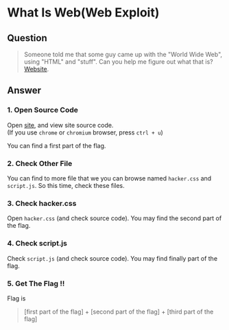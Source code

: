 # What Is Web(Web Exploit)

## Question
  > Someone told me that some guy came up with the "World Wide Web", using "HTML" and "stuff". Can you help me figure out what that is?
  [Website](http://shell2017.picoctf.com:58191/ "What Is Web").
  
## Answer
  ### 1. Open Source Code
  Open [site](http://shell2017.picoctf.com:58191/ "What Is Web"),
  and view site source code.  
  (If you use `chrome` or `chromium` browser, press `ctrl + u`)  
  
  You can find a first part of the flag.
  
  ### 2. Check Other File
  You can find to more file that we you can browse named `hacker.css` and `script.js`.
  So this time, check these files.
  
  ### 3. Check hacker.css
  Open `hacker.css` (and check source code).
  You may find the second part of the flag.
  
  ### 4. Check script.js
  Check `script.js` (and check source code).
  You may find finally part of the flag.
  
  ### 5. Get The Flag !!
  Flag is 
  > [first part of the flag] + [second part of the flag] + [third part of the flag]
  
  
  
